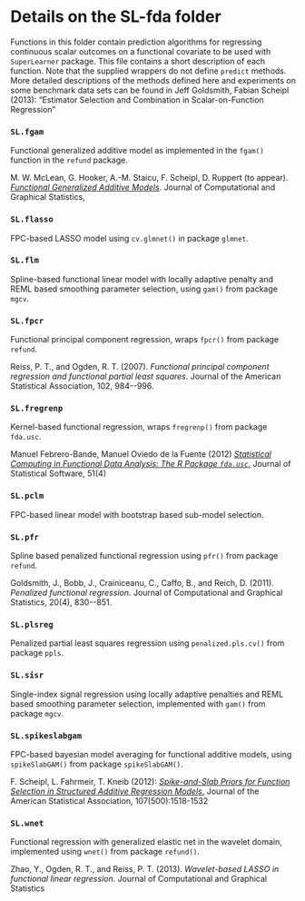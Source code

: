 # Details on the SL-fda folder

Functions in this folder contain prediction algorithms for regressing continuous scalar 
outcomes on a functional covariate to be used with `SuperLearner` package. 
This file contains a short description of each function.  Note that the supplied wrappers do 
not define `predict` methods. 
More detailed descriptions of the methods defined here and experiments on some benchmark data sets
can be found in  Jeff Goldsmith, Fabian Scheipl (2013): “Estimator Selection and Combination in Scalar-on-Function Regression”

### `SL.fgam`
Functional generalized additive model as implemented in the `fgam()` function in the `refund` package.

M. W. McLean, G. Hooker, A.-M. Staicu, F. Scheipl, D. Ruppert (to appear). 
[*Functional Generalized Additive Models*](http://www.tandfonline.com/eprint/jBTSxuMkDyX4N5IqFcpT/full).
Journal of Computational and Graphical Statistics,

### `SL.flasso`
FPC-based LASSO model using `cv.glmnet()`  in package `glmnet`.

<!-- 
### `SL.flirti`
Wraps the code supplied with 

Gareth M. James, Jing Wang, Ji Zhu (2009).
[*Functional linear regression that's interpretable*](http://arxiv.org/abs/0908.2918).
-->

### `SL.flm`
Spline-based functional linear model with locally adaptive penalty and REML based smoothing
parameter selection, using `gam()` from package `mgcv`. 
 
### `SL.fpcr`
Functional principal component regression, wraps `fpcr()` from package `refund`. 

Reiss, P. T., and Ogden, R. T. (2007). *Functional principal component regression and functional partial least squares*. Journal of the American Statistical Association, 102, 984--996.

### `SL.fregrenp`
Kernel-based functional regression, wraps `fregrenp()` from package `fda.usc`. 


Manuel Febrero-Bande, Manuel Oviedo de la Fuente (2012) [*Statistical Computing in Functional Data Analysis: The R Package `fda.usc`.*](http://www.jstatsoft.org/v51/i04/) Journal of Statistical Software, 51(4)

### `SL.pclm`
FPC-based linear model with bootstrap based sub-model selection.

### `SL.pfr`
Spline based penalized functional regression using `pfr()` from package `refund`.


Goldsmith, J., Bobb, J., Crainiceanu, C., Caffo, B., and Reich, D. (2011). 
*Penalized functional regression.* Journal of Computational and Graphical Statistics, 20(4), 830--851.

### `SL.plsreg`
Penalized partial least squares regression using `penalized.pls.cv()` from package `ppls`. 

### `SL.sisr`
Single-index signal regression using locally adaptive penalties and REML based smoothing
parameter selection, implemented with `gam()` from package `mgcv`. 

### `SL.spikeslabgam`
FPC-based bayesian model averaging for functional additive models, using `spikeSlabGAM()`  from package 
`spikeSlabGAM()`.

F. Scheipl, L. Fahrmeir, T. Kneib (2012): 
[*Spike-and-Slab Priors for Function Selection in Structured Additive Regression Models*.](http://arxiv.org/abs/1105.5250)
Journal of the American Statistical Association, 107(500):1518-1532

### `SL.wnet`
Functional regression with generalized elastic net in the wavelet domain, implemented using `wnet()`  from package 
`refund()`.

Zhao, Y., Ogden, R. T., and Reiss, P. T. (2013). *Wavelet-based LASSO in functional linear regression.* Journal of Computational and Graphical Statistics
